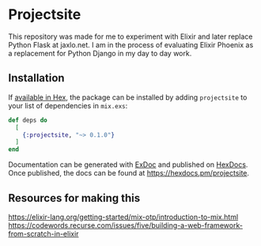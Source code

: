 # Projectsite

This repository was made for me to experiment with Elixir and later replace Python Flask at jaxlo.net.
I am in the process of evaluating Elixir Phoenix as a replacement for Python Django in my day to day work.

## Installation

If [available in Hex](https://hex.pm/docs/publish), the package can be installed
by adding `projectsite` to your list of dependencies in `mix.exs`:

```elixir
def deps do
  [
    {:projectsite, "~> 0.1.0"}
  ]
end
```

Documentation can be generated with [ExDoc](https://github.com/elixir-lang/ex_doc)
and published on [HexDocs](https://hexdocs.pm). Once published, the docs can
be found at <https://hexdocs.pm/projectsite>.

## Resources for making this
https://elixir-lang.org/getting-started/mix-otp/introduction-to-mix.html
https://codewords.recurse.com/issues/five/building-a-web-framework-from-scratch-in-elixir
